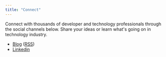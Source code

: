 ```yaml
---
title: "Connect"
---
```

Connect with thousands of developer and technology professionals through the social channels below. Share your ideas or learn what's going on in technology industry.

* [Blog](blog) ([RSS](feed.xml))
* [Linkedin](https://www.linkedin.com/in/ashrafalam/)
